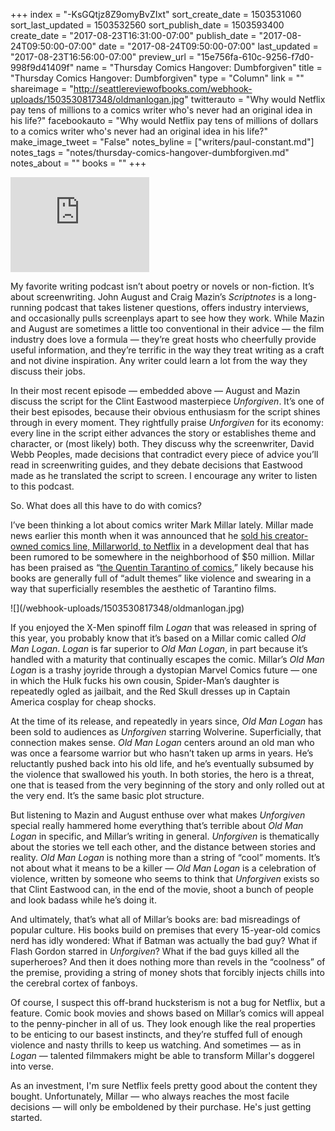 +++
index = "-KsGQtjz8Z9omyBvZIxt"
sort_create_date = 1503531060
sort_last_updated = 1503532560
sort_publish_date = 1503593400
create_date = "2017-08-23T16:31:00-07:00"
publish_date = "2017-08-24T09:50:00-07:00"
date = "2017-08-24T09:50:00-07:00"
last_updated = "2017-08-23T16:56:00-07:00"
preview_url = "15e756fa-610c-9256-f7d0-998f9d41409f"
name = "Thursday Comics Hangover: Dumbforgiven"
title = "Thursday Comics Hangover: Dumbforgiven"
type = "Column"
link = ""
shareimage = "http://seattlereviewofbooks.com/webhook-uploads/1503530817348/oldmanlogan.jpg"
twitterauto = "Why would Netflix pay tens of millions to a comics writer who's never had an original idea in his life?"
facebookauto = "Why would Netflix pay tens of millions of dollars to a comics writer who's never had an original idea in his life?"
make_image_tweet = "False"
notes_byline = ["writers/paul-constant.md"]
notes_tags = "notes/thursday-comics-hangover-dumbforgiven.md"
notes_about = ""
books = ""
+++
<iframe style="border: solid 1px #dedede;"  src="http://app.stitcher.com/splayer/f/17823/51201498" width="220" height="150" frameborder="0" scrolling="no"></iframe>

My favorite writing podcast isn’t about poetry or novels or non-fiction. It’s about screenwriting.  John August and Craig Mazin’s *Scriptnotes* is a long-running podcast that takes listener questions, offers industry interviews, and occasionally pulls screenplays apart to see how they work. While Mazin and August are sometimes a little too conventional in their advice — the film industry does love a formula — they’re great hosts who cheerfully provide useful information, and they’re terrific in the way they treat writing as a craft and not divine inspiration. Any writer could learn a lot from the way they discuss their jobs.

In their most recent episode — embedded above — August and Mazin discuss the script for the Clint Eastwood masterpiece *Unforgiven*. It’s one of their best episodes, because their obvious enthusiasm for the script shines through in every moment. They rightfully praise *Unforgiven* for its economy: every line in the script either advances the story or establishes theme and character, or (most likely) both. They discuss why the screenwriter, David Webb Peoples, made decisions that contradict every piece of advice you’ll read in screenwriting guides, and they debate decisions that Eastwood made as he translated the script to screen. I encourage any writer to listen to this podcast.

So. What does all this have to do with comics?

I’ve been thinking a lot about comics writer Mark Millar lately. Millar made news earlier this month when it was announced that he [sold his creator-owned comics line, Millarworld, to Netflix](http://www.hollywoodreporter.com/heat-vision/behind-netflixs-bold-bet-comics-king-mark-millar-1031336) in a development deal that has been rumored to be somewhere in the neighborhood of $50 million. Millar has been praised as “[the Quentin Tarantino of comics](http://www.cbr.com/mark-millar-quentin-tarantino-comics-millarworld/),” likely because his books are generally full of “adult themes” like violence and swearing in a way that superficially resembles the aesthetic of Tarantino films.

<p class="image-left">![](/webhook-uploads/1503530817348/oldmanlogan.jpg)</p>

If you enjoyed the X-Men spinoff film *Logan* that was released in spring of this year, you probably know that it’s based on a Millar comic called *Old Man Logan*. *Logan* is far superior to *Old Man Logan*, in part because it’s handled with a maturity that continually escapes the comic. Millar’s *Old Man Logan* is a trashy joyride through a dystopian Marvel Comics future — one in which the Hulk fucks his own cousin, Spider-Man’s daughter is repeatedly ogled as jailbait, and the Red Skull dresses up in Captain America cosplay for cheap shocks. 

At the time of its release, and repeatedly in years since, *Old Man Logan* has been sold to audiences as *Unforgiven* starring Wolverine. Superficially, that connection makes sense. *Old Man Logan* centers around an old man who was once a fearsome warrior but who hasn’t taken up arms in years. He’s reluctantly pushed back into his old life, and he’s eventually subsumed by the violence that swallowed his youth. In both stories, the hero is a threat, one that is teased from the very beginning of the story and only rolled out at the very end. It’s the same basic plot structure.

But listening to Mazin and August enthuse over what makes *Unforgiven* special really hammered home everything that’s terrible about *Old Man Logan* in specific, and Millar’s writing in general. *Unforgiven* is thematically about the stories we tell each other, and the distance between stories and reality. *Old Man Logan* is nothing more than a string of “cool” moments. It’s not about what it means to be a killer — *Old Man Logan* is a celebration of violence, written by someone who seems to think that *Unforgiven* exists so that Clint Eastwood can, in the end of the movie, shoot a bunch of people and look badass while he’s doing it. 

And ultimately, that’s what all of Millar’s books are: bad misreadings of popular culture. His books build on premises that every 15-year-old comics nerd has idly wondered: What if Batman was actually the bad guy? What if Flash Gordon starred in *Unforgiven*? What if the bad guys killed all the superheroes? And then it does nothing more than revels in the “coolness” of the premise, providing a string of money shots that forcibly injects chills into the cerebral cortex of fanboys.

Of course, I suspect this off-brand hucksterism is not a bug for Netflix, but a feature. Comic book movies and shows based on Millar’s comics will appeal to the penny-pincher in all of us. They look enough like the real properties to be enticing to our basest instincts, and they’re stuffed full of enough violence and nasty thrills to keep us watching. And sometimes — as in *Logan* — talented filmmakers might be able to transform Millar's doggerel into verse. 

As an investment, I'm sure Netflix feels pretty good about the content they bought. Unfortunately, Millar — who always reaches the most facile decisions — will only be emboldened by their purchase. He's just getting started.